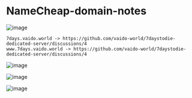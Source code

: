 # NameCheap-domain-notes

![image](https://user-images.githubusercontent.com/21064622/170880436-03b16a07-cb82-4a97-921d-e2364cf0e35b.png)
```
7days.vaido.world -> https://github.com/vaido-world/7daystodie-dedicated-server/discussions/4
www.7days.vaido.world -> https://github.com/vaido-world/7daystodie-dedicated-server/discussions/4
```

![image](https://user-images.githubusercontent.com/21064622/170880509-a4a5bb21-5803-41b5-89c7-44dad0c4724f.png)


![image](https://user-images.githubusercontent.com/21064622/170880675-e359df62-62ad-44d5-ab52-1ba9fd4d5080.png)


![image](https://user-images.githubusercontent.com/21064622/170880692-def2c365-f71e-4b86-9356-f94a485561f0.png)
